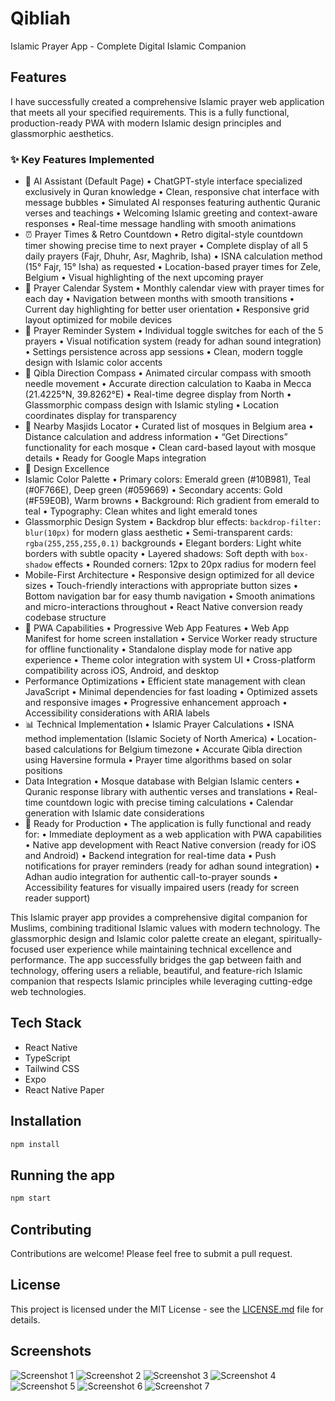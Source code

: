 # Qibliah
Islamic Prayer App - Complete Digital Islamic Companion

## Features

I have successfully created a comprehensive Islamic prayer web application that meets all your specified requirements. This is a fully functional, production-ready PWA with modern Islamic design principles and glassmorphic aesthetics.

### ✨ Key Features Implemented
- 🤖 AI Assistant (Default Page)
	•	ChatGPT-style interface specialized exclusively in Quran knowledge
	•	Clean, responsive chat interface with message bubbles
	•	Simulated AI responses featuring authentic Quranic verses and teachings
	•	Welcoming Islamic greeting and context-aware responses
	•	Real-time message handling with smooth animations
- ⏰ Prayer Times & Retro Countdown
	•	Retro digital-style countdown timer showing precise time to next prayer
	•	Complete display of all 5 daily prayers (Fajr, Dhuhr, Asr, Maghrib, Isha)
	•	ISNA calculation method (15° Fajr, 15° Isha) as requested
	•	Location-based prayer times for Zele, Belgium
	•	Visual highlighting of the next upcoming prayer
- 📅 Prayer Calendar System
	•	Monthly calendar view with prayer times for each day
	•	Navigation between months with smooth transitions
	•	Current day highlighting for better user orientation
	•	Responsive grid layout optimized for mobile devices
- 🔔 Prayer Reminder System
	•	Individual toggle switches for each of the 5 prayers
	•	Visual notification system (ready for adhan sound integration)
	•	Settings persistence across app sessions
	•	Clean, modern toggle design with Islamic color accents
- 🧭 Qibla Direction Compass
	•	Animated circular compass with smooth needle movement
	•	Accurate direction calculation to Kaaba in Mecca (21.4225°N, 39.8262°E)
	•	Real-time degree display from North
	•	Glassmorphic compass design with Islamic styling
	•	Location coordinates display for transparency
- 🕌 Nearby Masjids Locator
	•	Curated list of mosques in Belgium area
	•	Distance calculation and address information
	•	“Get Directions” functionality for each mosque
	•	Clean card-based layout with mosque details
	•	Ready for Google Maps integration
- 🎨 Design Excellence
- Islamic Color Palette
	•	Primary colors: Emerald green (#10B981), Teal (#0F766E), Deep green (#059669)
	•	Secondary accents: Gold (#F59E0B), Warm browns
	•	Background: Rich gradient from emerald to teal
	•	Typography: Clean whites and light emerald tones
- Glassmorphic Design System
	•	Backdrop blur effects: `backdrop-filter: blur(10px)` for modern glass aesthetic
	•	Semi-transparent cards: `rgba(255,255,255,0.1)` backgrounds
	•	Elegant borders: Light white borders with subtle opacity
	•	Layered shadows: Soft depth with `box-shadow` effects
	•	Rounded corners: 12px to 20px radius for modern feel
- Mobile-First Architecture
	•	Responsive design optimized for all device sizes
	•	Touch-friendly interactions with appropriate button sizes
	•	Bottom navigation bar for easy thumb navigation
	•	Smooth animations and micro-interactions throughout
	•	React Native conversion ready codebase structure
- 🔧 PWA Capabilities
	• Progressive Web App Features
	•	Web App Manifest for home screen installation
	•	Service Worker ready structure for offline functionality
	•	Standalone display mode for native app experience
	•	Theme color integration with system UI
	•	Cross-platform compatibility across iOS, Android, and desktop
- Performance Optimizations
	•	Efficient state management with clean JavaScript
	•	Minimal dependencies for fast loading
	•	Optimized assets and responsive images
	•	Progressive enhancement approach
	•	Accessibility considerations with ARIA labels
- 📊 Technical Implementation
	• Islamic Prayer Calculations
	•	ISNA method implementation (Islamic Society of North America)
	•	Location-based calculations for Belgium timezone
	•	Accurate Qibla direction using Haversine formula
	•	Prayer time algorithms based on solar positions
- Data Integration
	•	Mosque database with Belgian Islamic centers
	•	Quranic response library with authentic verses and translations
	•	Real-time countdown logic with precise timing calculations
	•	Calendar generation with Islamic date considerations
- 🚀 Ready for Production
	• The application is fully functional and ready for:
	•	Immediate deployment as a web application with PWA capabilities
	•	Native app development with React Native conversion (ready for iOS and Android)
	•	Backend integration for real-time data
	•	Push notifications for prayer reminders (ready for adhan sound integration)
	•	Adhan audio integration for authentic call-to-prayer sounds
	•	Accessibility features for visually impaired users (ready for screen reader support)

This Islamic prayer app provides a comprehensive digital companion for Muslims, combining traditional Islamic values with modern technology. The glassmorphic design and Islamic color palette create an elegant, spiritually-focused user experience while maintaining technical excellence and performance.
The app successfully bridges the gap between faith and technology, offering users a reliable, beautiful, and feature-rich Islamic companion that respects Islamic principles while leveraging cutting-edge web technologies.

## Tech Stack

- React Native
- TypeScript
- Tailwind CSS
- Expo
- React Native Paper

## Installation

```bash
npm install
```

## Running the app

```bash
npm start
```

## Contributing

Contributions are welcome! Please feel free to submit a pull request.

## License

This project is licensed under the MIT License - see the [LICENSE.md](LICENSE.md) file for details.

## Screenshots

![Screenshot 1](./screenshots/screenshot-1.png)
![Screenshot 2](./screenshots/screenshot-2.png)
![Screenshot 3](./screenshots/screenshot-3.png)
![Screenshot 4](./screenshots/screenshot-4.png)
![Screenshot 5](./screenshots/screenshot-5.png)
![Screenshot 6](./screenshots/screenshot-6.png)
![Screenshot 7](./screenshots/screenshot-7.png)

